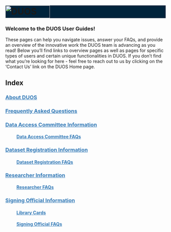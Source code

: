 <h1 style="background-color: #00243c;">
  <img alt="DUOS" src="/duos-ui/duos_logo.svg" width="140px" height="40px">
</h1>

### Welcome to the DUOS User Guides!

These pages can help you navigate issues, answer your FAQs, and provide an overview of the innovative work the DUOS team
is advancing as you read! Below you’ll find links to overview pages as well as pages for specific types of users and certain 
unique functionalities in DUOS. If you don’t find what you’re looking for here - feel free to reach out to us by clicking
on the ‘Contact Us’ link on the DUOS Home page.

## Index

### <a style="color: #337ab7" href="https://databiosphere.github.io/duos-ui/About"> About DUOS </a>

### <a style="color: #337ab7" href="https://databiosphere.github.io/duos-ui/FAQs"> Frequently Asked Questions </a>

### <a style="color: #337ab7" href="https://databiosphere.github.io/duos-ui/DACinfo"> Data Access Committee Information </a>

#### <a style="color: #337ab7; margin-left:35px;" href="https://databiosphere.github.io/duos-ui/DACinfo#dac-faqs"> Data Access Committee FAQs </a>

### <a style="color: #337ab7" href="https://databiosphere.github.io/duos-ui/DatasetRegistrationInfo"> Dataset Registration Information </a>

#### <a style="color: #337ab7; margin-left:35px;" href="https://databiosphere.github.io/duos-ui/DatasetRegistrationInfo#related-faqs"> Dataset Registration FAQs </a>

### <a style="color: #337ab7" href="https://databiosphere.github.io/duos-ui/ResearcherInfo"> Researcher Information </a>

#### <a style="color: #337ab7; margin-left:35px;" href="https://databiosphere.github.io/duos-ui/ResearcherInfo#researcher-faqs"> Researcher FAQs </a>

### <a style="color: #337ab7" href="https://databiosphere.github.io/duos-ui/SigningOfficialInfo"> Signing Official Information </a>

#### <a style="color: #337ab7; margin-left:35px;" href="https://databiosphere.github.io/duos-ui/SigningOfficialInfo#library-cards"> Library Cards</a>

#### <a style="color: #337ab7; margin-left:35px;" href="https://databiosphere.github.io/duos-ui/SigningOfficialInfo#signing-official-faqs"> Signing Official FAQs </a>